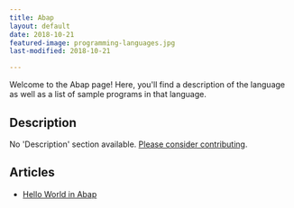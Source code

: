 ```yaml
---
title: Abap
layout: default
date: 2018-10-21
featured-image: programming-languages.jpg
last-modified: 2018-10-21

---
```


Welcome to the Abap page! Here, you'll find a description of the language as well as a list of sample programs in that language.

## Description

No 'Description' section available. [Please consider contributing](https://github.com/TheRenegadeCoder/sample-programs-website).

## Articles

- [Hello World in Abap](https://rzuckerm.github.io/sample-programs-website-copy/projects/hello-world/abap)